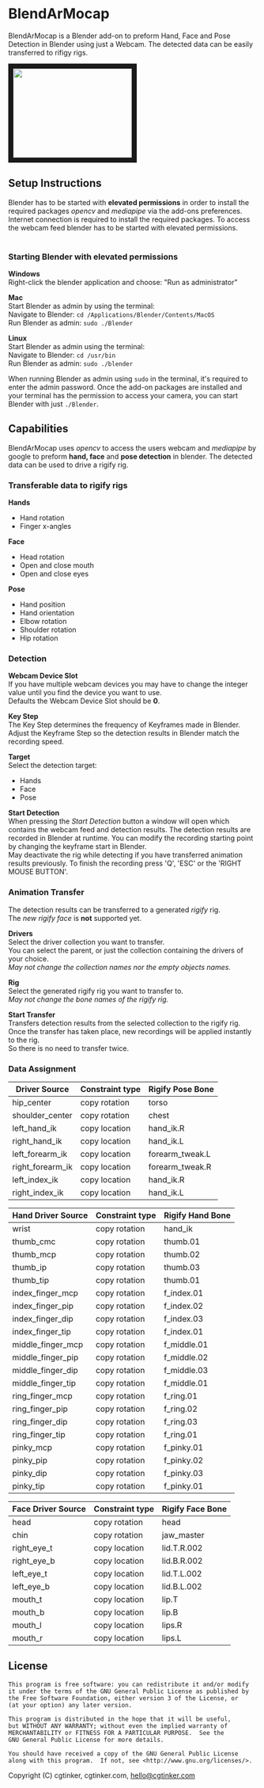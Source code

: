 # BlendArMocap <br>
BlendArMocap is a Blender add-on to preform Hand, Face and Pose Detection in Blender using just a Webcam. 
The detected data can be easily transferred to rifigy rigs. <br>

<a href="http://www.youtube.com/watch?feature=player_embedded&v=pji6IHNCnAk
" target="_blank"><img src="http://img.youtube.com/vi/pji6IHNCnAk/0.jpg" 
alt="" width="240" height="180" border="10" /></a>


## Setup Instructions<br>
Blender has to be started with **elevated permissions** in order to install the required packages _opencv_ and _mediapipe_ via the add-ons preferences. 
Internet connection is required to install the required packages. To access the webcam feed blender has to be started with elevated permissions.<br><br>


### Starting Blender with elevated permissions<br>

**Windows**<br>
Right-click the blender application and choose: "Run as administrator"<br>

**Mac**<br>
Start Blender as admin by using the terminal:<br>
Navigate to Blender: `cd /Applications/Blender/Contents/MacOS`<br>
Run Blender as admin: `sudo ./Blender`<br>

**Linux**<br>
Start Blender as admin using the terminal:<br>
Navigate to Blender: `cd /usr/bin`<br>
Run Blender as admin: `sudo ./blender`<br>

When running Blender as admin using `sudo` in the terminal, it's required to enter the admin password. 
Once the add-on packages are installed and your terminal has the permission to access your camera, you can start Blender with just `./Blender`.<br>

## Capabilities<br>
BlendArMocap uses _opencv_ to access the users webcam and _mediapipe_ by google to preform **hand, face** and **pose detection** in blender.
The detected data can be used to drive a rigify rig.<br>

### Transferable data to rigify rigs
**Hands**<br>
- Hand rotation
- Finger x-angles

**Face**<br>
- Head rotation
- Open and close mouth 
- Open and close eyes

**Pose**<br>
- Hand position
- Hand orientation
- Elbow rotation
- Shoulder rotation
- Hip rotation

### Detection<br>
**Webcam Device Slot**<br>
If you have multiple webcam devices you may have to change the integer value until you find the device you want to use. <br>
Defaults the Webcam Device Slot should be **0**.

**Key Step**<br>
The Key Step determines the frequency of Keyframes made in Blender.
Adjust the Keyframe Step so the detection results in Blender match the recording speed. <br>

**Target**<br>
Select the detection target:
- Hands
- Face
- Pose

**Start Detection**<br>
When pressing the _Start Detection_ button a window will open which contains the webcam feed and detection results.
The detection results are recorded in Blender at runtime. You can modify the recording starting point by changing the keyframe start in Blender.<br>
May deactivate the rig while detecting if you have transferred animation results previously.
To finish the recording press 'Q', 'ESC' or the 'RIGHT MOUSE BUTTON'.

### Animation Transfer<br>
The detection results can be transferred to a generated _rigify_ rig.<br>
The _new rigify face_ is **not** supported yet.<br>

**Drivers**<br>
Select the driver collection you want to transfer.<br>
You can select the parent, or just the collection containing the drivers of your choice.<br>
_May not change the collection names nor the empty objects names._<br>

**Rig**<br>
Select the generated rigify rig you want to transfer to.<br>
_May not change the bone names of the rigify rig._<br>

**Start Transfer**<br>
Transfers detection results from the selected collection to the rigify rig.<br>
Once the transfer has taken place, new recordings will be applied instantly to the rig.<br>
So there is no need to transfer twice.<br>


### Data Assignment<br>

| Driver Source     | Constraint type | Rigify Pose Bone | 
|-------------------|-----------------|------------------|
| hip_center        | copy rotation   | torso            |
| shoulder_center   | copy rotation   | chest            | 
| left_hand_ik      | copy location   | hand_ik.R        | 
| right_hand_ik     | copy location   | hand_ik.L        | 
| left_forearm_ik   | copy location   | forearm_tweak.L  | 
| right_forearm_ik  | copy location   | forearm_tweak.R  | 
| left_index_ik     | copy location   | hand_ik.R        | 
| right_index_ik    | copy location   | hand_ik.L        |

| Hand Driver Source | Constraint type | Rigify Hand Bone |
|--------------------|-----------------|------------------|
| wrist              | copy rotation   | hand_ik          |
| thumb_cmc          | copy rotation   | thumb.01         |
| thumb_mcp          | copy rotation   | thumb.02         |
| thumb_ip           | copy rotation   | thumb.03         |
| thumb_tip          | copy rotation   | thumb.01         |
| index_finger_mcp   | copy rotation   | f_index.01       |
| index_finger_pip   | copy rotation   | f_index.02       |
| index_finger_dip   | copy rotation   | f_index.03       |
| index_finger_tip   | copy rotation   | f_index.01       |
| middle_finger_mcp  | copy rotation   | f_middle.01      |
| middle_finger_pip  | copy rotation   | f_middle.02      |
| middle_finger_dip  | copy rotation   | f_middle.03      |
| middle_finger_tip  | copy rotation   | f_middle.01      |
| ring_finger_mcp    | copy rotation   | f_ring.01        |
| ring_finger_pip    | copy rotation   | f_ring.02        |
| ring_finger_dip    | copy rotation   | f_ring.03        |
| ring_finger_tip    | copy rotation   | f_ring.01        |
| pinky_mcp          | copy rotation   | f_pinky.01       |
| pinky_pip          | copy rotation   | f_pinky.02       |
| pinky_dip          | copy rotation   | f_pinky.03       |
| pinky_tip          | copy rotation   | f_pinky.01       |

| Face Driver Source | Constraint type | Rigify Face Bone |
|--------------------|-----------------|------------------|
| head               | copy rotation   | head             |
| chin               | copy rotation   | jaw_master       |
| right_eye_t        | copy location   | lid.T.R.002      |
| right_eye_b        | copy location   | lid.B.R.002      |
| left_eye_t         | copy location   | lid.T.L.002      |
| left_eye_b         | copy location   | lid.B.L.002      |
| mouth_t            | copy location   | lip.T            |
| mouth_b            | copy location   | lip.B            |
| mouth_l            | copy location   | lips.R           |
| mouth_r            | copy location   | lips.L           |


## License
    This program is free software: you can redistribute it and/or modify
    it under the terms of the GNU General Public License as published by
    the Free Software Foundation, either version 3 of the License, or
    (at your option) any later version.

    This program is distributed in the hope that it will be useful,
    but WITHOUT ANY WARRANTY; without even the implied warranty of
    MERCHANTABILITY or FITNESS FOR A PARTICULAR PURPOSE.  See the
    GNU General Public License for more details.

    You should have received a copy of the GNU General Public License
    along with this program.  If not, see <http://www.gnu.org/licenses/>.

Copyright (C) cgtinker, cgtinker.com, hello@cgtinker.com
